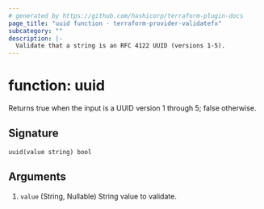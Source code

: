 ```yaml
---
# generated by https://github.com/hashicorp/terraform-plugin-docs
page_title: "uuid function - terraform-provider-validatefx"
subcategory: ""
description: |-
  Validate that a string is an RFC 4122 UUID (versions 1-5).
---
```


# function: uuid

Returns true when the input is a UUID version 1 through 5; false otherwise.



## Signature

<!-- signature generated by tfplugindocs -->
```text
uuid(value string) bool
```

## Arguments

<!-- arguments generated by tfplugindocs -->
1. `value` (String, Nullable) String value to validate.
